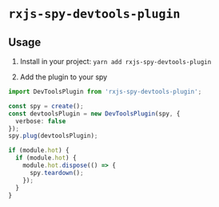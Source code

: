 # `rxjs-spy-devtools-plugin`

## Usage

1. Install in your project:
`yarn add rxjs-spy-devtools-plugin`

2. Add the plugin to your spy

```typescript
import DevToolsPlugin from 'rxjs-spy-devtools-plugin';

const spy = create();
const devtoolsPlugin = new DevToolsPlugin(spy, {
  verbose: false
});
spy.plug(devtoolsPlugin);

if (module.hot) {
  if (module.hot) {
    module.hot.dispose(() => {
      spy.teardown();
    });
  }
}
```
